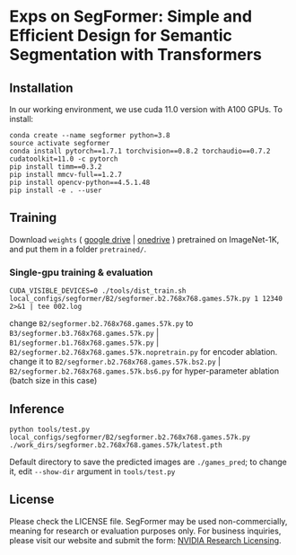 # Exps on SegFormer: Simple and Efficient Design for Semantic Segmentation with Transformers

## Installation

In our working environment, we use cuda 11.0 version with A100 GPUs. To install:
```
conda create --name segformer python=3.8
source activate segformer
conda install pytorch==1.7.1 torchvision==0.8.2 torchaudio==0.7.2 cudatoolkit=11.0 -c pytorch
pip install timm==0.3.2
pip install mmcv-full==1.2.7
pip install opencv-python==4.5.1.48
pip install -e . --user
```

## Training
Download `weights` 
(
[google drive](https://drive.google.com/drive/folders/1b7bwrInTW4VLEm27YawHOAMSMikga2Ia?usp=sharing) | 
[onedrive](https://connecthkuhk-my.sharepoint.com/:f:/g/personal/xieenze_connect_hku_hk/EvOn3l1WyM5JpnMQFSEO5b8B7vrHw9kDaJGII-3N9KNhrg?e=cpydzZ)
) 
pretrained on ImageNet-1K, and put them in a folder ```pretrained/```.

### Single-gpu training & evaluation
```
CUDA_VISIBLE_DEVICES=0 ./tools/dist_train.sh local_configs/segformer/B2/segformer.b2.768x768.games.57k.py 1 12340 2>&1 | tee 002.log
```
change `B2/segformer.b2.768x768.games.57k.py` to `B3/segformer.b3.768x768.games.57k.py` | `B1/segformer.b1.768x768.games.57k.py` | `B2/segformer.b2.768x768.games.57k.nopretrain.py` for encoder ablation.
change it to `B2/segformer.b2.768x768.games.57k.bs2.py` | `B2/segformer.b2.768x768.games.57k.bs6.py` for hyper-parameter ablation (batch size in this case)


## Inference


```
python tools/test.py local_configs/segformer/B2/segformer.b2.768x768.games.57k.py ./work_dirs/segformer.b2.768x768.games.57k/latest.pth
```
Default directory to save the predicted images are `./games_pred`; to change it, edit `--show-dir` argument in `tools/test.py`


## License
Please check the LICENSE file. SegFormer may be used non-commercially, meaning for research or 
evaluation purposes only. For business inquiries, please visit our website and submit the form: [NVIDIA Research Licensing](https://www.nvidia.com/en-us/research/inquiries/).
